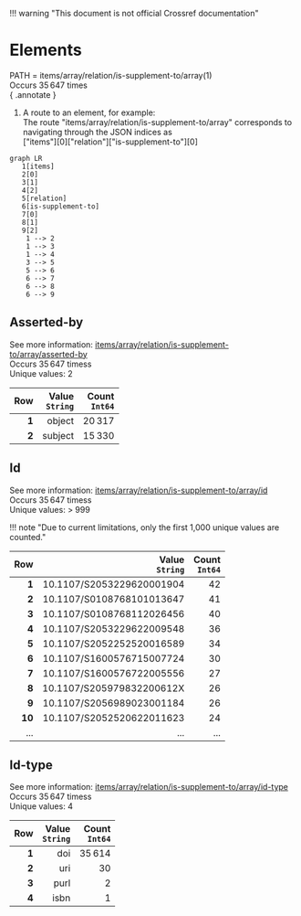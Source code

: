 !!! warning "This document is not official Crossref documentation"
# Elements
PATH = items/array/relation/is-supplement-to/array(1)  
Occurs 35 647 times  
{ .annotate }

1. A route to an element, for example:  
   The route "items/array/relation/is-supplement-to/array" corresponds to navigating through the JSON indices as  
   ["items"][0]["relation"]["is-supplement-to"][0]  

```mermaid
graph LR
   1[items]
   2[0]
   3[1]
   4[2]
   5[relation]
   6[is-supplement-to]
   7[0]
   8[1]
   9[2]
    1 --> 2
    1 --> 3
    1 --> 4
    3 --> 5
    5 --> 6
    6 --> 7
    6 --> 8
    6 --> 9
```


## Asserted-by
See more information: [items/array/relation/is-supplement-to/array/asserted-by](asserted-by/index.md)  
Occurs 35 647 timess  
Unique values: 2  

| **Row** | **Value**<br>`String` | **Count**<br>`Int64` |
|--------:|----------------------:|---------------------:|
| **1**   | object                | 20 317               |
| **2**   | subject               | 15 330               |

## Id
See more information: [items/array/relation/is-supplement-to/array/id](id/index.md)  
Occurs 35 647 timess  
Unique values: > 999  

!!! note "Due to current limitations, only the first 1,000 unique values are counted."

| **Row** | **Value**<br>`String`     | **Count**<br>`Int64` |
|--------:|--------------------------:|---------------------:|
| **1**   | 10.1107/S2053229620001904 | 42                   |
| **2**   | 10.1107/S0108768101013647 | 41                   |
| **3**   | 10.1107/S0108768112026456 | 40                   |
| **4**   | 10.1107/S2053229622009548 | 36                   |
| **5**   | 10.1107/S2052252520016589 | 34                   |
| **6**   | 10.1107/S1600576715007724 | 30                   |
| **7**   | 10.1107/S1600576722005556 | 27                   |
| **8**   | 10.1107/S205979832200612X | 26                   |
| **9**   | 10.1107/S2056989023001184 | 26                   |
| **10**  | 10.1107/S2052520622011623 | 24                   |
| ... | ... | ... |

## Id-type
See more information: [items/array/relation/is-supplement-to/array/id-type](id-type/index.md)  
Occurs 35 647 timess  
Unique values: 4  

| **Row** | **Value**<br>`String` | **Count**<br>`Int64` |
|--------:|----------------------:|---------------------:|
| **1**   | doi                   | 35 614               |
| **2**   | uri                   | 30                   |
| **3**   | purl                  | 2                    |
| **4**   | isbn                  | 1                    |

